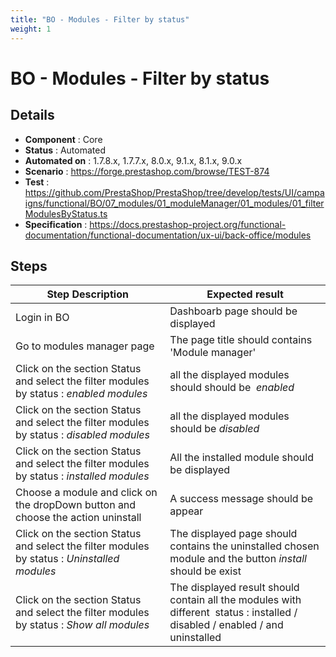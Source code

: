 ```yaml
---
title: "BO - Modules - Filter by status"
weight: 1
---
```


# BO - Modules - Filter by status
## Details
* **Component** : Core
* **Status** : Automated
* **Automated on** : 1.7.8.x, 1.7.7.x, 8.0.x, 9.1.x, 8.1.x, 9.0.x
* **Scenario** : https://forge.prestashop.com/browse/TEST-874
* **Test** : https://github.com/PrestaShop/PrestaShop/tree/develop/tests/UI/campaigns/functional/BO/07_modules/01_moduleManager/01_modules/01_filterModulesByStatus.ts
* **Specification** : https://docs.prestashop-project.org/functional-documentation/functional-documentation/ux-ui/back-office/modules

## Steps
| Step Description | Expected result |
| ----- | ----- |
| Login in BO | Dashboarb page should be displayed |
| Go to modules manager page | The page title should contains 'Module manager' |
| Click on the section Status and select the filter modules by status : *enabled modules* | all the displayed modules should should be  *enabled* |
| Click on the section Status and select the filter modules by status : *disabled modules* | all the displayed modules should be *disabled* |
| Click on the section Status and select the filter modules by status : *installed modules* | All the installed module should be displayed |
| Choose a module and click on the dropDown button and choose the action uninstall | A success message should be appear |
| Click on the section Status and select the filter modules by status : *Uninstalled modules* | The displayed page should contains the uninstalled chosen module and the button *install* should be exist |
| Click on the section Status and select the filter modules by status : *Show all modules* | The displayed result should contain all the modules with different  status : installed / disabled / enabled / and uninstalled |
